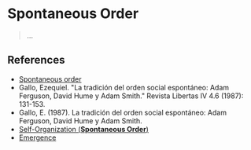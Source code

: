 # Spontaneous Order

> …

## References

- [Spontaneous order](https://en.wikipedia.org/wiki/Spontaneous_order)
- Gallo, Ezequiel. "La tradición del orden social espontáneo: Adam Ferguson, David Hume y Adam Smith." Revista Libertas IV 4.6 (1987): 131-153.
- Gallo, E. (1987). La tradición del orden social espontáneo: Adam Ferguson, David Hume y Adam Smith.
- [Self-Organization (**Spontaneous Order**)](https://www.notion.so/Self-Organization-Spontaneous-Order-6f6ceaf338f14c31b4d79e04c85f6c54?pvs=21)
- [Emergence](https://www.notion.so/Emergence-741583ecd1b64e3ea75a170a732cd2b5?pvs=21)
